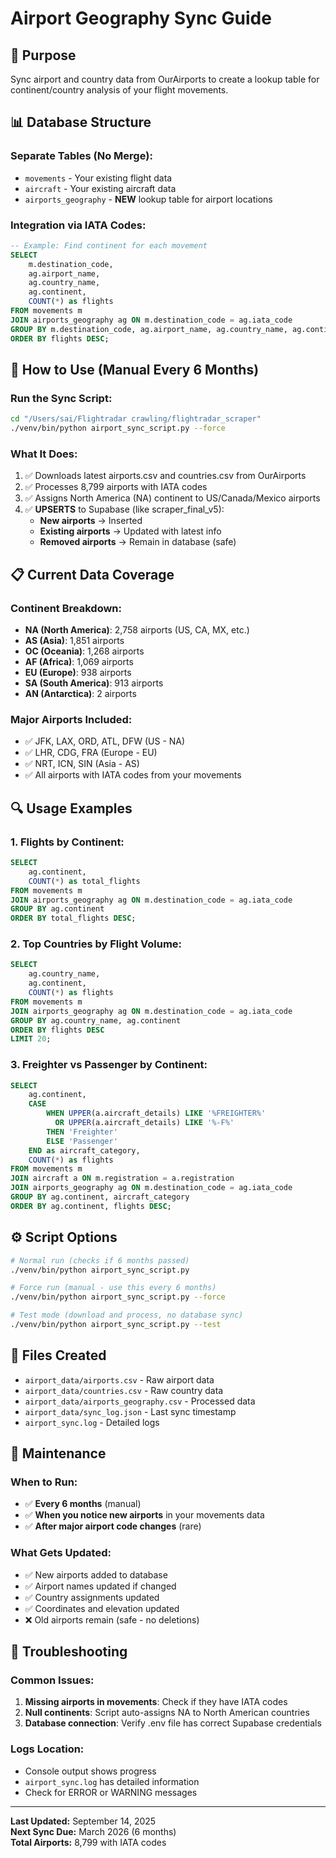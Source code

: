 # Airport Geography Sync Guide

## 🎯 **Purpose**
Sync airport and country data from OurAirports to create a lookup table for continent/country analysis of your flight movements.

## 📊 **Database Structure**

### **Separate Tables (No Merge):**
- `movements` - Your existing flight data
- `aircraft` - Your existing aircraft data  
- `airports_geography` - **NEW** lookup table for airport locations

### **Integration via IATA Codes:**
```sql
-- Example: Find continent for each movement
SELECT 
    m.destination_code,
    ag.airport_name,
    ag.country_name,
    ag.continent,
    COUNT(*) as flights
FROM movements m
JOIN airports_geography ag ON m.destination_code = ag.iata_code
GROUP BY m.destination_code, ag.airport_name, ag.country_name, ag.continent
ORDER BY flights DESC;
```

## 🚀 **How to Use (Manual Every 6 Months)**

### **Run the Sync Script:**
```bash
cd "/Users/sai/Flightradar crawling/flightradar_scraper"
./venv/bin/python airport_sync_script.py --force
```

### **What It Does:**
1. ✅ Downloads latest airports.csv and countries.csv from OurAirports
2. ✅ Processes 8,799 airports with IATA codes
3. ✅ Assigns North America (NA) continent to US/Canada/Mexico airports
4. ✅ **UPSERTS** to Supabase (like scraper_final_v5):
   - **New airports** → Inserted
   - **Existing airports** → Updated with latest info
   - **Removed airports** → Remain in database (safe)

## 📋 **Current Data Coverage**

### **Continent Breakdown:**
- **NA (North America)**: 2,758 airports (US, CA, MX, etc.)
- **AS (Asia)**: 1,851 airports
- **OC (Oceania)**: 1,268 airports  
- **AF (Africa)**: 1,069 airports
- **EU (Europe)**: 938 airports
- **SA (South America)**: 913 airports
- **AN (Antarctica)**: 2 airports

### **Major Airports Included:**
- ✅ JFK, LAX, ORD, ATL, DFW (US - NA)
- ✅ LHR, CDG, FRA (Europe - EU)
- ✅ NRT, ICN, SIN (Asia - AS)
- ✅ All airports with IATA codes from your movements

## 🔍 **Usage Examples**

### **1. Flights by Continent:**
```sql
SELECT 
    ag.continent,
    COUNT(*) as total_flights
FROM movements m
JOIN airports_geography ag ON m.destination_code = ag.iata_code
GROUP BY ag.continent
ORDER BY total_flights DESC;
```

### **2. Top Countries by Flight Volume:**
```sql
SELECT 
    ag.country_name,
    ag.continent,
    COUNT(*) as flights
FROM movements m
JOIN airports_geography ag ON m.destination_code = ag.iata_code
GROUP BY ag.country_name, ag.continent
ORDER BY flights DESC
LIMIT 20;
```

### **3. Freighter vs Passenger by Continent:**
```sql
SELECT 
    ag.continent,
    CASE 
        WHEN UPPER(a.aircraft_details) LIKE '%FREIGHTER%' 
          OR UPPER(a.aircraft_details) LIKE '%-F%'
        THEN 'Freighter'
        ELSE 'Passenger'
    END as aircraft_category,
    COUNT(*) as flights
FROM movements m
JOIN aircraft a ON m.registration = a.registration
JOIN airports_geography ag ON m.destination_code = ag.iata_code
GROUP BY ag.continent, aircraft_category
ORDER BY ag.continent, flights DESC;
```

## ⚙️ **Script Options**

```bash
# Normal run (checks if 6 months passed)
./venv/bin/python airport_sync_script.py

# Force run (manual - use this every 6 months)
./venv/bin/python airport_sync_script.py --force

# Test mode (download and process, no database sync)
./venv/bin/python airport_sync_script.py --test
```

## 📁 **Files Created**
- `airport_data/airports.csv` - Raw airport data
- `airport_data/countries.csv` - Raw country data
- `airport_data/airports_geography.csv` - Processed data
- `airport_data/sync_log.json` - Last sync timestamp
- `airport_sync.log` - Detailed logs

## 🔧 **Maintenance**

### **When to Run:**
- ✅ **Every 6 months** (manual)
- ✅ **When you notice new airports** in your movements data
- ✅ **After major airport code changes** (rare)

### **What Gets Updated:**
- ✅ New airports added to database
- ✅ Airport names updated if changed
- ✅ Country assignments updated
- ✅ Coordinates and elevation updated
- ❌ Old airports remain (safe - no deletions)

## 🚨 **Troubleshooting**

### **Common Issues:**
1. **Missing airports in movements**: Check if they have IATA codes
2. **Null continents**: Script auto-assigns NA to North American countries
3. **Database connection**: Verify .env file has correct Supabase credentials

### **Logs Location:**
- Console output shows progress
- `airport_sync.log` has detailed information
- Check for ERROR or WARNING messages

---

**Last Updated:** September 14, 2025  
**Next Sync Due:** March 2026 (6 months)  
**Total Airports:** 8,799 with IATA codes

